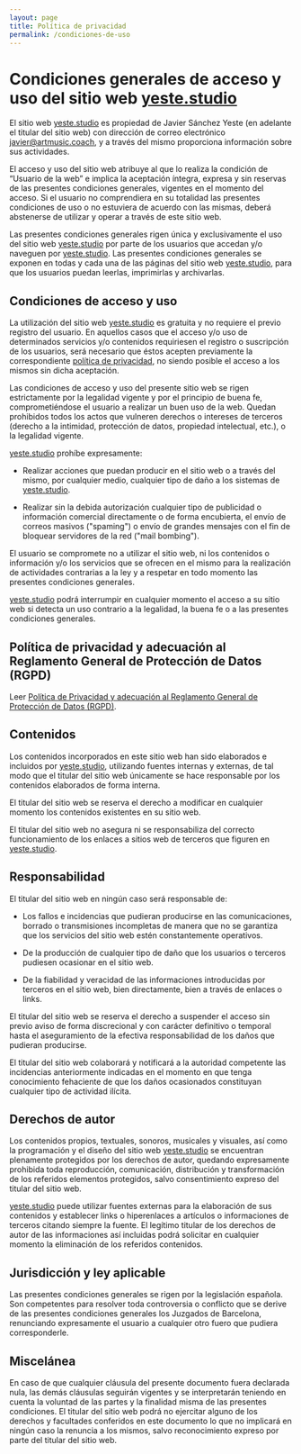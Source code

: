 ```yaml
---
layout: page
title: Política de privacidad
permalink: /condiciones-de-uso
---
```

# Condiciones generales de acceso y uso del sitio web [yeste.studio](https://yeste.studio)

El sitio web [yeste.studio](https://yeste.studio) es propiedad de Javier Sánchez Yeste
(en adelante el titular del sitio web) con dirección de correo electrónico
javier@artmusic.coach, y a través del mismo proporciona información sobre sus actividades.


El acceso y uso del sitio web atribuye al que lo realiza la condición de “Usuario de la web” e implica la aceptación íntegra,
expresa y sin reservas de las presentes condiciones generales, vigentes en el momento del acceso. Si el usuario no
comprendiera en su totalidad las presentes condiciones de uso o no estuviera de acuerdo con las mismas, deberá
abstenerse de utilizar y operar a través de este sitio web.

Las presentes condiciones generales rigen única y exclusivamente el uso del sitio web [yeste.studio](https://yeste.studio)
por parte de los usuarios que accedan y/o naveguen por [yeste.studio](https://yeste.studio). Las presentes condiciones generales se exponen
en todas y cada una de las páginas del sitio web [yeste.studio](https://yeste.studio), para que los
usuarios puedan leerlas, imprimirlas y archivarlas.

## Condiciones de acceso y uso

La utilización del sitio web [yeste.studio](https://yeste.studio) es gratuita y no requiere el previo registro
del usuario. En aquellos casos que el acceso y/o uso de determinados servicios y/o contenidos requiriesen el registro o
suscripción de los usuarios, será necesario que éstos acepten previamente la
correspondiente [política de privacidad](/politica-de-privacidad), no siendo posible el acceso a los mismos sin
dicha aceptación.

Las condiciones de acceso y uso del presente sitio web se rigen estrictamente por la legalidad vigente y por el
principio de buena fe, comprometiéndose el usuario a realizar un buen uso de la web. Quedan prohibidos todos los
actos que vulneren derechos o intereses de terceros (derecho a la intimidad, protección de datos, propiedad
intelectual, etc.), o la legalidad vigente.

[yeste.studio](https://yeste.studio) prohíbe expresamente:

- Realizar acciones que puedan producir en el sitio web o a través del mismo, por cualquier medio, cualquier tipo
  de daño a los sistemas de [yeste.studio](https://yeste.studio).

- Realizar sin la debida autorización cualquier tipo de publicidad o información comercial directamente o de forma
  encubierta, el envío de correos masivos ("spaming") o envío de grandes mensajes con el fin de bloquear
  servidores de la red ("mail bombing").

El usuario se compromete no a utilizar el sitio web, ni los contenidos o información y/o los servicios que se ofrecen
en el mismo para la realización de actividades contrarias a la ley y a respetar en todo momento las presentes
condiciones generales.

[yeste.studio](https://yeste.studio) podrá interrumpir en cualquier momento el acceso a su sitio web si detecta un uso contrario a
la legalidad, la buena fe o a las presentes condiciones generales.

## Política de privacidad y adecuación al Reglamento General de Protección de Datos (RGPD)

Leer [Política de Privacidad y adecuación al Reglamento General de Protección de Datos (RGPD)](/politica-de-privacidad).

## Contenidos

Los contenidos incorporados en este sitio web han sido elaborados e incluidos por [yeste.studio](https://yeste.studio), utilizando
fuentes internas y externas, de tal modo que el titular del sitio web únicamente se hace responsable por los
contenidos elaborados de forma interna.

El titular del sitio web se reserva el derecho a modificar en cualquier momento los contenidos existentes en su sitio web.

El titular del sitio web no asegura ni se responsabiliza del correcto funcionamiento de los enlaces a sitios web
de terceros que figuren en [yeste.studio](https://yeste.studio).

<!---
Además, a través del sitio web [artmusic.coach](https://artmusic.coach), pueden ponerse a disposición de los usuarios,
servicios gratuitos y/o de pago ofrecidos por terceros ajenos, los cuáles se regirán por las condiciones particulares de
dichos servicios. El titular del sitio web no garantiza en ningún caso la veracidad, exactitud o actualidad de los contenidos
y servicios ofrecidos por terceros y queda expresamente exonerado de cualquier tipo de responsabilidad por los daños
y perjuicios que puedan derivarse de la falta de exactitud de estos contenidos y servicios.
--->

## Responsabilidad

El titular del sitio web en ningún caso será responsable de:

- Los fallos e incidencias que pudieran producirse en las comunicaciones, borrado o transmisiones incompletas de
  manera que no se garantiza que los servicios del sitio web estén constantemente operativos.

- De la producción de cualquier tipo de daño que los usuarios o terceros pudiesen ocasionar en el sitio web.

- De la fiabilidad y veracidad de las informaciones introducidas por terceros en el sitio web, bien directamente,
  bien a través de enlaces o links.

El titular del sitio web se reserva el derecho a suspender el acceso sin previo aviso de forma discrecional y con
carácter definitivo o temporal hasta el aseguramiento de la efectiva responsabilidad de los daños que pudieran
producirse.

El titular del sitio web colaborará y notificará a la autoridad competente las incidencias anteriormente indicadas en
el momento en que tenga conocimiento fehaciente de que los daños ocasionados constituyan cualquier tipo de actividad
ilícita.

## Derechos de autor

Los contenidos propios, textuales, sonoros, musicales y visuales, así como la programación y el diseño del sitio web [yeste.studio](https://yeste.studio) se encuentran plenamente
protegidos por los derechos de autor, quedando expresamente prohibida toda reproducción, comunicación,
distribución y transformación de los referidos elementos protegidos, salvo consentimiento expreso
del titular del sitio web.

[yeste.studio](https://yeste.studio) puede utilizar fuentes externas para la elaboración de sus contenidos y establecer links o
hiperenlaces a artículos o informaciones de terceros citando siempre la fuente. El legítimo titular de los
derechos de autor de las informaciones así incluidas podrá solicitar en cualquier momento la eliminación de los
referidos contenidos.

<!---
Los materiales tanto gráficos como escritos enviados por los usuarios a través de los medios que se ponen a su
disposición en el sitio web son propiedad del usuario quien afirma al enviarlos su legítima autoría y cede los
derechos de reproducción y distribución a [artmusic.coach](https://artmusic.coach).
--->

## Jurisdicción y ley aplicable

Las presentes condiciones generales se rigen por la legislación española. Son competentes para resolver toda
controversia o conflicto que se derive de las presentes condiciones generales los Juzgados de Barcelona,
renunciando expresamente el usuario a cualquier otro fuero que pudiera corresponderle.

## Miscelánea

En caso de que cualquier cláusula del presente documento fuera declarada nula, las demás cláusulas seguirán vigentes
y se interpretarán teniendo en cuenta la voluntad de las partes y la finalidad misma de las presentes
condiciones. El titular del sitio web podrá no ejercitar alguno de los derechos y facultades conferidos en este
documento lo que no implicará en ningún caso la renuncia a los mismos, salvo reconocimiento expreso por parte
del titular del sitio web.

